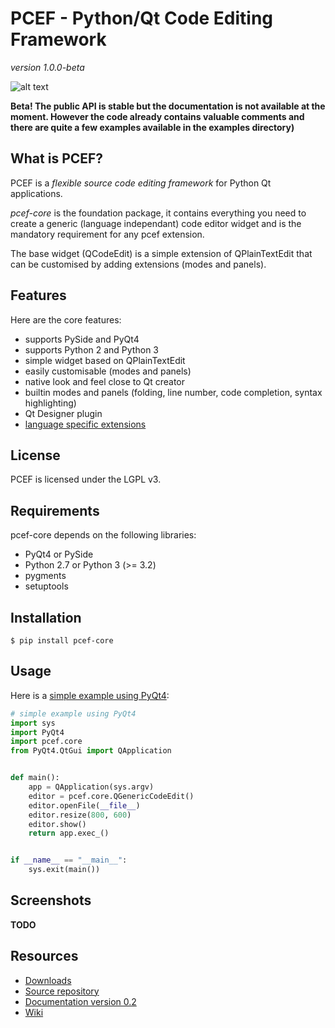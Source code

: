 PCEF - Python/Qt Code Editing Framework
==========================================

*version 1.0.0-beta* 

![alt text](https://travis-ci.org/ColinDuquesnoy/pcef-core.png?branch=develop "Travis-CI build status")
    
**Beta! The public API is stable but the documentation is not available at the moment. 
However the code already contains valuable comments and there are quite a few examples available in the examples directory)**

What is PCEF?
----------------

PCEF is a *flexible source code editing framework* for Python Qt applications.

*pcef-core* is the foundation package, it contains everything you need to create a 
generic (language independant) code editor widget and is the mandatory requirement for any pcef extension.

The base widget (QCodeEdit) is a simple extension of QPlainTextEdit that can be customised by adding 
extensions (modes and panels).


Features
-------------

Here are the core features:

  * supports PySide and PyQt4
  * supports Python 2 and Python 3
  * simple widget based on QPlainTextEdit
  * easily customisable (modes and panels)
  * native look and feel close to Qt creator
  * builtin modes and panels (folding, line number, code completion, syntax highlighting)
  * Qt Designer plugin
  * [language specific extensions](https://github.com/ColinDuquesnoy/pcef-core/wiki/Extensions)

License
---------

PCEF is licensed under the LGPL v3.


Requirements
--------------

pcef-core depends on the following libraries:
   
   * PyQt4 or PySide
   * Python 2.7 or Python 3 (>= 3.2)
   * pygments
   * setuptools

Installation
--------------

    $ pip install pcef-core
    
Usage
--------------

Here is a [simple example using PyQt4](https://gist.github.com/ColinDuquesnoy/6096185):

```python
# simple example using PyQt4
import sys
import PyQt4
import pcef.core
from PyQt4.QtGui import QApplication


def main():
    app = QApplication(sys.argv)
    editor = pcef.core.QGenericCodeEdit()
    editor.openFile(__file__)
    editor.resize(800, 600)
    editor.show()
    return app.exec_()


if __name__ == "__main__":
    sys.exit(main())
```

Screenshots
----------------

**TODO**
    
Resources
----------------

* [Downloads](https://github.com/ColinDuquesnoy/pcef-core/releases)
* [Source repository](https://github.com/ColinDuquesnoy/pcef-core/)
* [Documentation version 0.2](http://packages.python.org/PCEF)
* [Wiki](https://github.com/ColinDuquesnoy/pcef-core/wiki)
